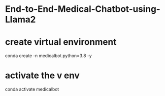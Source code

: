 # End-to-End-Medical-Chatbot-using-Llama2


# create virtual environment
conda create -n medicalbot python=3.8 -y 

# activate the v env

conda activate medicalbot